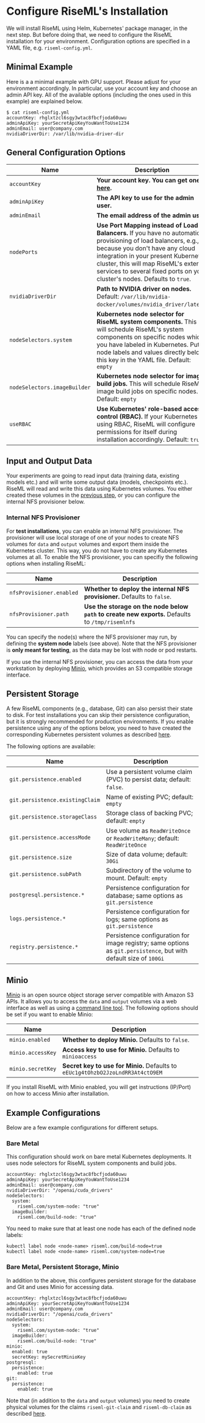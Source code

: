 # Configure RiseML's Installation

We will install RiseML using Helm, Kubernetes' package manager, in the next step.
But before doing that, we need to configure the RiseML installation for your environment.
Configuration options are specified in a YAML file, e.g. `riseml-config.yml`.

## Minimal Example

Here is a a minimal example with GPU support.
Please adjust for your environment accordingly.
In particular, use your account key and choose an admin API key.
All of the available options (including the ones used in this example) are explained below.

```
$ cat riseml-config.yml
accountKey: rhglxtzcl6sgy3wtac8fbcfjoda60uwu
adminApiKey: yourSecretApiKeyYouWantToUse1234
adminEmail: user@company.com
nvidiaDriverDir: /var/lib/nvidia-driver-dir
```

## General Configuration Options

| Name                             | Description |
| -------------------------------- | ---- |
| `accountKey`                     | **Your account key. You can get one [here](https://riseml.com/pricing).** |
| `adminApiKey`                    | **The API key to use for the admin user.** |
| `adminEmail`                     | **The email address of the admin user.** |
| `nodePorts`                      | **Use Port Mapping instead of Load Balancers.** If you have no automatic provisioning of load balancers, e.g., because you don't have any cloud integration in your present Kubernetes cluster, this will map RiseML's external services to several fixed ports on your cluster's nodes. Defaults to `true`. |
| `nvidiaDriverDir`                | **Path to NVIDIA driver on nodes.** Default: `/var/lib/nvidia-docker/volumes/nvidia_driver/latest`. |
| `nodeSelectors.system`           | **Kubernetes node selector for RiseML system components.** This will schedule RiseML's system components on specific nodes which you have labeled in Kubernetes. Put node labels and values directly below this key in the YAML file. Default: `empty` |
| `nodeSelectors.imageBuilder`      | **Kubernetes node selector for image build jobs.** This will schedule RiseML's image build jobs on specific nodes. Default: `empty` |
| `useRBAC`                        | **Use Kubernetes' role-based access control (RBAC).** If your Kubernetes is using RBAC, RiseML will configure permissions for itself during installation accordingly. Default: `true`|

## Input and Output Data


Your experiments are going to read input data (training data, existing models etc.) and will write some output data (models, checkpoints etc.).
RiseML will read and write this data using Kubernetes volumes.
You either created these volumes in the [previous step](kubernetes.md#persistence), or you can configure the internal NFS provisioner below.

### <a id="internal-nfs"></a> Internal NFS Provisioner ####

For **test installations**, you can enable an internal NFS provisioner.
The provisioner will use local storage of one of your nodes to create NFS volumes for `data` and `output` volumes and export them inside the Kubernetes cluster.
This way, you do not have to create any Kubernetes volumes at all.
To enable the NFS provisioner, you can specifiy the following options when installing RiseML:

| Name                     | Description |
| ------------------------ | ------------------------------------------- |
| `nfsProvisioner.enabled` | **Whether to deploy the internal NFS provisioner.** Defaults to `false`. |
| `nfsProvisioner.path`    | **Use the storage on the node below `path` to create new exports.** Defaults to `/tmp/risemlnfs` |

You can specify the node(s) where the NFS provisioner may run, by defining the **system node** labels (see above).
Note that the NFS provisioner is **only meant for testing**, as the data may be lost with node or pod restarts.

If you use the internal NFS provisioner, you can access the data from your workstation by deploying [Minio](#minio), which provides an S3 compatible storage interface.

## Persistent Storage

A few RiseML components (e.g., database, Git) can also persist their state to disk.
For test installations you can skip their persistence configuration, but it is strongly recommended for production environments.
If you enable persistence using any of the options below, you need to have created the corresponding Kubernetes persistent volumes as described [here](kubernetes.md#persistence).

The following options are available:

| Name                             | Description |
| -------------------------------- | ---- |
| `git.persistence.enabled`        | Use a persistent volume claim (PVC) to persist data; default: `false`.|
| `git.persistence.existingClaim`  | Name of existing PVC; default: `empty` |
| `git.persistence.storageClass`   | Storage class of backing PVC; default: `empty` |
| `git.persistence.accessMode`     | Use volume as `ReadWriteOnce` or `ReadWriteMany`; default: `ReadWriteOnce` |
| `git.persistence.size`           | Size of data volume; default: `30Gi` |
| `git.persistence.subPath`        | Subdirectory of the volume to mount. Default: `empty` |
| `postgresql.persistence.*`         | Persistence configuration for database; same options as `git.persistence` |
| `logs.persistence.*`             | Persistence configuration for logs; same options as `git.persistence` |
| `registry.persistence.*`         | Persistence configuration for image registry; same options as `git.persistence`, but with default size of `100Gi` |

## <a id="minio"></a> Minio

[Minio](https://github.com/minio/minio) is an open source object storage server compatible with Amazon S3 APIs.
It allows you to access the `data` and `output` volumes via a web interface as well as using a [command line tool](https://github.com/minio/mc).
The following options should be set if you want to enable Minio:


| Name               | Description |
| ------------------ | ------------------------------------------- |
| `minio.enabled`    | **Whether to deploy Minio.** Defaults to `false`. |
| `minio.accessKey`  | **Access key to use for Minio.** Defaults to `minioaccess` |
| `minio.secretKey`  | **Secret key to use for Minio.** Defaults to `eEUc1g4tOhzbO2JzoLndRR3At4ctO9EM` |


If you install RiseML with Minio enabled, you will get instructions (IP/Port) on how to access Minio after installation.

## <a id="example-configuration"></a>Example Configurations

Below are a few example configurations for different setups.

### Bare Metal

This configuration should work on bare metal Kubernetes deployments.
It uses node selectors for RiseML system components and build jobs.

```
accountKey: rhglxtzcl6sgy3wtac8fbcfjoda60uwu
adminApiKey: yourSecretApiKeyYouWantToUse1234
adminEmail: user@company.com
nvidiaDriverDir: "/openai/cuda_drivers"
nodeSelectors:
  system:
    riseml.com/system-node: "true"
  imageBuilder:
    riseml.com/build-node: "true"
```

You need to make sure that at least one node has each of the defined node labels:
```
kubectl label node <node-name> riseml.com/build-node=true
kubectl label node <node-name> riseml.com/system-node=true
```

### Bare Metal, Persistent Storage, Minio

In addition to the above, this configures persistent storage for the database and Git and uses Minio for accessing data.

```
accountKey: rhglxtzcl6sgy3wtac8fbcfjoda60uwu
adminApiKey: yourSecretApiKeyYouWantToUse1234
adminEmail: user@company.com
nvidiaDriverDir: "/openai/cuda_drivers"
nodeSelectors:
  system:
    riseml.com/system-node: "true"
  imageBuilder:
    riseml.com/build-node: "true"
minio:
  enabled: true
  secretKey: mySecretMinioKey
postgresql:
  persistence:
    enabled: true
git:
  persistence:
    enabled: true
```

Note that (in addition to the `data` and `output` volumes) you need to create physical volumes for the claims `riseml-git-claim` and `riseml-db-claim` as described [here](kubernetes.md#persistent-volumes).
